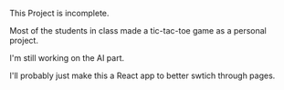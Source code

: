 This Project is incomplete.

Most of the students in class made a tic-tac-toe game as a personal project. 

I'm still working on the AI part. 

I'll probably just make this a React app to better swtich through pages.
